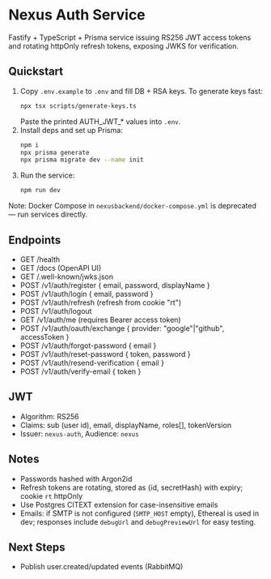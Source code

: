 # Nexus Auth Service

Fastify + TypeScript + Prisma service issuing RS256 JWT access tokens and rotating httpOnly refresh tokens, exposing JWKS for verification.

## Quickstart

1. Copy `.env.example` to `.env` and fill DB + RSA keys. To generate keys fast:
   ```bash
   npx tsx scripts/generate-keys.ts
   ```
   Paste the printed AUTH_JWT_* values into `.env`.
2. Install deps and set up Prisma:
   ```bash
   npm i
   npx prisma generate
   npx prisma migrate dev --name init
   ```
3. Run the service:
   ```bash
   npm run dev
   ```

Note: Docker Compose in `nexusbackend/docker-compose.yml` is deprecated — run services directly.

## Endpoints

- GET /health
- GET /docs (OpenAPI UI)
- GET /.well-known/jwks.json
- POST /v1/auth/register { email, password, displayName }
- POST /v1/auth/login { email, password }
- POST /v1/auth/refresh (refresh from cookie "rt")
- POST /v1/auth/logout
- GET /v1/auth/me (requires Bearer access token)
- POST /v1/auth/oauth/exchange { provider: "google"|"github", accessToken }
- POST /v1/auth/forgot-password { email }
- POST /v1/auth/reset-password { token, password }
- POST /v1/auth/resend-verification { email }
- POST /v1/auth/verify-email { token }

## JWT
- Algorithm: RS256
- Claims: sub (user id), email, displayName, roles[], tokenVersion
- Issuer: `nexus-auth`, Audience: `nexus`

## Notes
- Passwords hashed with Argon2id
- Refresh tokens are rotating, stored as {id, secretHash} with expiry; cookie `rt` httpOnly
- Use Postgres CITEXT extension for case-insensitive emails
- Emails: if SMTP is not configured (`SMTP_HOST` empty), Ethereal is used in dev; responses include `debugUrl` and `debugPreviewUrl` for easy testing.

## Next Steps
- Publish user.created/updated events (RabbitMQ)
